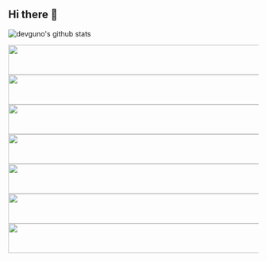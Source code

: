 ## Hi there 👋

<!--
**devguno/devguno** is a ✨ _special_ ✨ repository because its `README.md` (this file) appears on your GitHub profile.


Here are some ideas to get you started:

- 🔭 I’m currently working on ...
- 🌱 I’m currently learning ...
- 👯 I’m looking to collaborate on ...
- 🤔 I’m looking for help with ...
- 💬 Ask me about ...
- 📫 How to reach me: ...
- 😄 Pronouns: ...
- ⚡ Fun fact: ...
-->

<!-- 새로운 pet 얻기 -> API 호출, 링크 -->
<!-- https://render.gitanimals.org/users/devguno -->

![devguno's github stats](https://github-readme-stats.vercel.app/api?username=devguno&show_icons=true&theme=tokyonight&hide_rank=true&hide=issues)



<!-- SLOTH_KING Level 11 -->
<a href="https://github.com/devxb/gitanimals">
  <img src="https://render.gitanimals.org/lines/devguno?pet-id=639371653282403097" width="1000" height="60"/>
</a>

<!-- MOLE Level 8 -->
<a href="https://github.com/devxb/gitanimals">
  <img src="https://render.gitanimals.org/lines/devguno?pet-id=639371653282403098" width="1000" height="60"/>
</a>

<!-- GOOSE Level 11 -->
<a href="https://github.com/devxb/gitanimals">
  <img src="https://render.gitanimals.org/lines/devguno?pet-id=639371653282403100" width="1000" height="60"/>
</a>

<!-- SLIME_GREEN Level 8 -->
<a href="https://github.com/devxb/gitanimals">
  <img src="https://render.gitanimals.org/lines/devguno?pet-id=639371653282403101" width="1000" height="60"/>
</a>

<!-- PENGUIN Level 2 -->
<a href="https://github.com/devxb/gitanimals">
  <img src="https://render.gitanimals.org/lines/devguno?pet-id=639371653282403102" width="1000" height="60"/>
</a>

<!-- GOOSE Level 3 -->
<a href="https://github.com/devxb/gitanimals">
  <img src="https://render.gitanimals.org/lines/devguno?pet-id=651631142837142686" width="1000" height="60"/>
</a>

<!-- RABBIT Level 0 -->
<a href="https://github.com/devxb/gitanimals">
  <img src="https://render.gitanimals.org/lines/devguno?pet-id=657125334547289908" width="1000" height="60"/>
</a>
